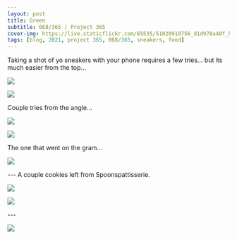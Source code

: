 ```yaml
---
layout: post
title: Green
subtitle: 068/365 | Project 365
cover-img: https://live.staticflickr.com/65535/51020919756_d1d978a40f_h.jpg
tags: [blog, 2021, project 365, 068/365, sneakers, food]
---
```

<style>
  .intro-header.big-img {
    background-position:top }
</style>
Taking a shot of yo sneakers with your phone requires a few tries... but its much easier from the top...
<p class="post-img-wrap">
  <img src="https://live.staticflickr.com/65535/51020920001_55c70b20aa_h.jpg">
</p>
<p class="post-img-wrap">
  <img src="https://live.staticflickr.com/65535/51020184408_af71a7e1b8_h.jpg">
</p>
Couple tries from the angle...
<p class="post-img-wrap">
  <img src="https://live.staticflickr.com/65535/51021018492_921e99e16e_h.jpg">
</p>
<p class="post-img-wrap">
  <img src="https://live.staticflickr.com/65535/51020915751_a0b591c38a_h.jpg">
</p>
The one that went on the gram... 
<p class="post-img-wrap">
  <img src="https://live.staticflickr.com/65535/51020919756_d1d978a40f_h.jpg">
</p>
---
A couple cookies left from Spoonspattisserie.
<p class="post-img-wrap">
  <img src="https://live.staticflickr.com/65535/51014314453_0c0ab89f63_h.jpg">
</p>
<p class="post-img-wrap">
  <img src="https://live.staticflickr.com/65535/51021539742_08b91f2a1f_h.jpg">
</p>
---
<p class="post-img-wrap">
  <img src="https://live.staticflickr.com/65535/51019950957_eb3772277b_k.jpg">
</p>

